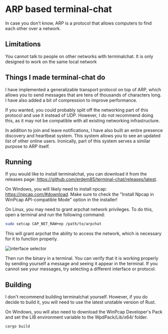 # ARP based terminal-chat

In case you don't know, ARP is a protocol that allows computers to find each other over a network.

## Limitations

You cannot talk to people on other networks with terminalchat. It is only designed to work on the same local network

## Things I made terminal-chat do

I have implemented a generalizable transport protocol on top of ARP, which allows you to send messages that are tens of thousands of characters long. I have also added a bit of compression to improve performance.

If you wanted, you could probably split off the networking part of this protocol and use it instead of UDP. However, I do not recommend doing this, as it may not be compatible with all existing networking infrastructure.

In addition to join and leave notifications, I have also built an entire presence discovery and heartbeat system. This system allows you to see an updated list of other online users. Ironically, part of this system serves a similar purpose to ARP itself.

## Running

If you would like to install terminalchat, you can download it from the releases page: https://github.com/erdem85/terminal-chat/releases/latest.

On Windows, you will likely need to install npcap: https://npcap.com/#download. Make sure to check the "Install Npcap in WinPcap API-compatible Mode" option in the installer!

On Linux, you may need to grant arpchat network privileges. To do this, open a terminal and run the following command:

```sh
sudo setcap CAP_NET_RAW+ep /path/to/arpchat
```
This will grant arpchat the ability to access the network, which is necessary for it to function properly.

![interface selector](https://doggo.ninja/tvFJ2A.png)

Then run the binary in a terminal. You can verify that it is working properly by sending yourself a message and seeing it appear in the terminal. If you cannot see your messages, try selecting a different interface or protocol.

## Building

I don't recommend building terminalchat yourself. However, if you do decide to build it, you will need to use the latest unstable version of Rust.

On Windows, you will also need to download the WinPcap Developer's Pack and set the LIB environment variable to the WpdPack/Lib/x64/ folder.

```sh
cargo build
```

